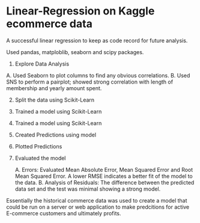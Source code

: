 # Linear-Regression on Kaggle ecommerce data
A successful linear regression to keep as code record for future analysis.

Used pandas, matploblib, seaborn and scipy packages.

1. Explore Data Analysis

  A. Used Seaborn to plot columns to find any obvious correlations.
  B. Used SNS to perform a pairplot; showed strong correlation with length of membership and yearly amount spent.

2. Split the data using Scikit-Learn

3. Trained a model using Scikit-Learn

4. Trained a model using Scikit-Learn

5. Created Predictions using model

6. Plotted Predictions

7. Evaluated the model

   A. Errors: Evaluated Mean Absolute Error, Mean Squared Error and Root Mean Squared Error. A lower RMSE indicates a better fit of the model to the data.
   B. Analysis of Residuals: The difference between the predicted data set and the test was minimal showing a strong model. 

Essentially the historical commerce data was used to create a model that could be run on a server or web application to make predcitions for active E-commerce customers and ultimately profits. 
